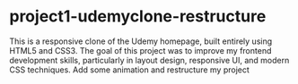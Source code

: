 # project1-udemyclone-restructure
This is a responsive clone of the Udemy homepage, built entirely using HTML5 and CSS3.
The goal of this project was to improve my frontend development skills, particularly in layout design, responsive UI, and modern CSS techniques.
 Add some animation and restructure my project
